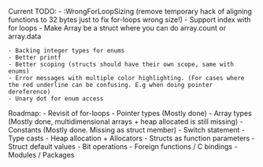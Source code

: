 Current TODO:
    - :WrongForLoopSizing (remove temporary hack of aligning functions to 32 bytes just to fix for-loops wrong size!)
    - Support index with for loops
    - Make Array be a struct where you can do array.count or array.data

    - Backing integer types for enums
    - Better printf
    - Better scoping (structs should have their own scope, same with enums)
    - Error messages with multiple color highlighting. (For cases where the red underline can be confusing. E.g when doing pointer dereference)
    - Unary dot for enum access

Roadmap:
    - Revisit of for-loops
    - Pointer types (Mostly done)
    - Array types (Mostly done, multidimensional arrays + heap allocated is still missing)
    - Constants (Mostly done. Missing as struct member)
    - Switch statement
    - Type casts
    - Heap allocation + Allocators
    - Structs as function parameters
    - Struct default values
    - Bit operations
    - Foreign functions / C bindings
    - Modules / Packages
